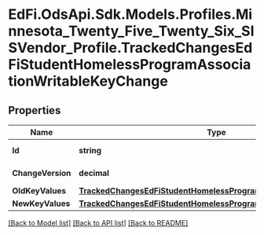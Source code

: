 # EdFi.OdsApi.Sdk.Models.Profiles.Minnesota_Twenty_Five_Twenty_Six_SISVendor_Profile.TrackedChangesEdFiStudentHomelessProgramAssociationWritableKeyChange

## Properties

Name | Type | Description | Notes
------------ | ------------- | ------------- | -------------
**Id** | **string** | Resource identifier | [optional] 
**ChangeVersion** | **decimal** | Change version | [optional] 
**OldKeyValues** | [**TrackedChangesEdFiStudentHomelessProgramAssociationWritableKey**](TrackedChangesEdFiStudentHomelessProgramAssociationWritableKey.md) |  | [optional] 
**NewKeyValues** | [**TrackedChangesEdFiStudentHomelessProgramAssociationWritableKey**](TrackedChangesEdFiStudentHomelessProgramAssociationWritableKey.md) |  | [optional] 

[[Back to Model list]](../README.md#documentation-for-models) [[Back to API list]](../README.md#documentation-for-api-endpoints) [[Back to README]](../README.md)

